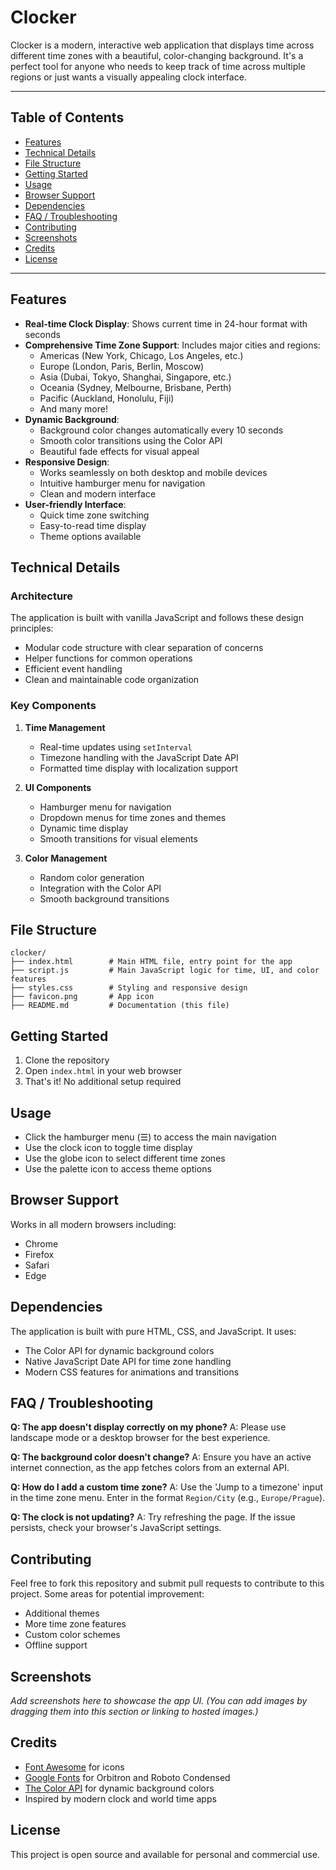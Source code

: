 # Clocker

Clocker is a modern, interactive web application that displays time across different time zones with a beautiful, color-changing background. It's a perfect tool for anyone who needs to keep track of time across multiple regions or just wants a visually appealing clock interface.

---

## Table of Contents
- [Features](#features)
- [Technical Details](#technical-details)
- [File Structure](#file-structure)
- [Getting Started](#getting-started)
- [Usage](#usage)
- [Browser Support](#browser-support)
- [Dependencies](#dependencies)
- [FAQ / Troubleshooting](#faq--troubleshooting)
- [Contributing](#contributing)
- [Screenshots](#screenshots)
- [Credits](#credits)
- [License](#license)

---

## Features

- **Real-time Clock Display**: Shows current time in 24-hour format with seconds
- **Comprehensive Time Zone Support**: Includes major cities and regions:
  - Americas (New York, Chicago, Los Angeles, etc.)
  - Europe (London, Paris, Berlin, Moscow)
  - Asia (Dubai, Tokyo, Shanghai, Singapore, etc.)
  - Oceania (Sydney, Melbourne, Brisbane, Perth)
  - Pacific (Auckland, Honolulu, Fiji)
  - And many more!
- **Dynamic Background**: 
  - Background color changes automatically every 10 seconds
  - Smooth color transitions using the Color API
  - Beautiful fade effects for visual appeal
- **Responsive Design**: 
  - Works seamlessly on both desktop and mobile devices
  - Intuitive hamburger menu for navigation
  - Clean and modern interface
- **User-friendly Interface**: 
  - Quick time zone switching
  - Easy-to-read time display
  - Theme options available

## Technical Details

### Architecture

The application is built with vanilla JavaScript and follows these design principles:
- Modular code structure with clear separation of concerns
- Helper functions for common operations
- Efficient event handling
- Clean and maintainable code organization

### Key Components

1. **Time Management**
   - Real-time updates using `setInterval`
   - Timezone handling with the JavaScript Date API
   - Formatted time display with localization support

2. **UI Components**
   - Hamburger menu for navigation
   - Dropdown menus for time zones and themes
   - Dynamic time display
   - Smooth transitions for visual elements

3. **Color Management**
   - Random color generation
   - Integration with the Color API
   - Smooth background transitions

## File Structure

```
clocker/
├── index.html        # Main HTML file, entry point for the app
├── script.js         # Main JavaScript logic for time, UI, and color features
├── styles.css        # Styling and responsive design
├── favicon.png       # App icon
├── README.md         # Documentation (this file)
```

## Getting Started

1. Clone the repository
2. Open `index.html` in your web browser
3. That's it! No additional setup required

## Usage

- Click the hamburger menu (☰) to access the main navigation
- Use the clock icon to toggle time display
- Use the globe icon to select different time zones
- Use the palette icon to access theme options

## Browser Support

Works in all modern browsers including:
- Chrome
- Firefox
- Safari
- Edge

## Dependencies

The application is built with pure HTML, CSS, and JavaScript. It uses:
- The Color API for dynamic background colors
- Native JavaScript Date API for time zone handling
- Modern CSS features for animations and transitions

## FAQ / Troubleshooting

**Q: The app doesn't display correctly on my phone?**
A: Please use landscape mode or a desktop browser for the best experience.

**Q: The background color doesn't change?**
A: Ensure you have an active internet connection, as the app fetches colors from an external API.

**Q: How do I add a custom time zone?**
A: Use the 'Jump to a timezone' input in the time zone menu. Enter in the format `Region/City` (e.g., `Europe/Prague`).

**Q: The clock is not updating?**
A: Try refreshing the page. If the issue persists, check your browser's JavaScript settings.

## Contributing

Feel free to fork this repository and submit pull requests to contribute to this project. Some areas for potential improvement:
- Additional themes
- More time zone features
- Custom color schemes
- Offline support

## Screenshots

*Add screenshots here to showcase the app UI. (You can add images by dragging them into this section or linking to hosted images.)*

## Credits
- [Font Awesome](https://fontawesome.com/) for icons
- [Google Fonts](https://fonts.google.com/) for Orbitron and Roboto Condensed
- [The Color API](https://www.thecolorapi.com/) for dynamic background colors
- Inspired by modern clock and world time apps

## License

This project is open source and available for personal and commercial use. 